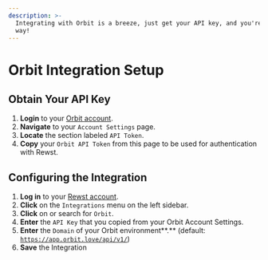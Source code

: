 ```yaml
---
description: >-
  Integrating with Orbit is a breeze, just get your API key, and you're on your
  way!
---
```


# Orbit Integration Setup

## **Obtain Your API Key**

1. **Login** to your [Orbit account](https://app.orbit.love/).
2. **Navigate** to your `Account Settings` page.
3. **Locate** the section labeled `API Token`.
4. **Copy** your `Orbit API Token` from this page to be used for authentication with Rewst.

## Configuring the Integration

1. **Log in** to your [Rewst account](https://app.rewst.io/).
2. **Click** on the `Integrations` menu on the left sidebar.
3. **Click** on or search for `Orbit`.
4. **Enter** the `API Key` that you copied from your Orbit Account Settings.
5. **Enter** the `Domain` of your Orbit environment**.** (default: [`https://app.orbit.love/api/v1/`](https://app.orbit.love/api/v1/))
6. **Save** the Integration
